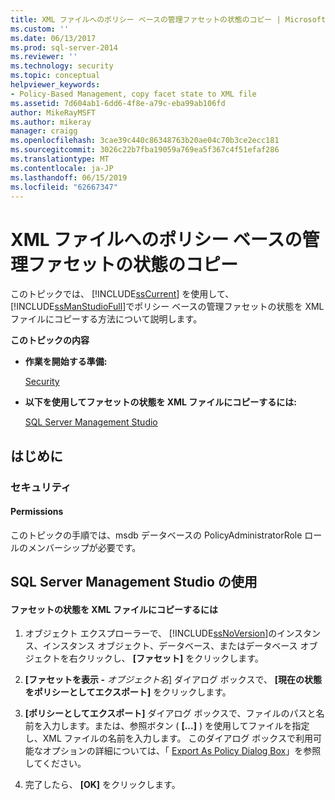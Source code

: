 ```yaml
---
title: XML ファイルへのポリシー ベースの管理ファセットの状態のコピー | Microsoft Docs
ms.custom: ''
ms.date: 06/13/2017
ms.prod: sql-server-2014
ms.reviewer: ''
ms.technology: security
ms.topic: conceptual
helpviewer_keywords:
- Policy-Based Management, copy facet state to XML file
ms.assetid: 7d604ab1-6dd6-4f8e-a79c-eba99ab106fd
author: MikeRayMSFT
ms.author: mikeray
manager: craigg
ms.openlocfilehash: 3cae39c440c86348763b20ae04c70b3ce2ecc181
ms.sourcegitcommit: 3026c22b7fba19059a769ea5f367c4f51efaf286
ms.translationtype: MT
ms.contentlocale: ja-JP
ms.lasthandoff: 06/15/2019
ms.locfileid: "62667347"
---
```

# <a name="copy-a-policy-based-management-facet-state-to-an-xml-file"></a>XML ファイルへのポリシー ベースの管理ファセットの状態のコピー
  このトピックでは、 [!INCLUDE[ssCurrent](../../includes/sscurrent-md.md)] を使用して、 [!INCLUDE[ssManStudioFull](../../includes/ssmanstudiofull-md.md)]でポリシー ベースの管理ファセットの状態を XML ファイルにコピーする方法について説明します。  
  
 **このトピックの内容**  
  
-   **作業を開始する準備:**  
  
     [Security](#Security)  
  
-   **以下を使用してファセットの状態を XML ファイルにコピーするには:**  
  
     [SQL Server Management Studio](#SSMSProcedure)  
  
##  <a name="BeforeYouBegin"></a> はじめに  
  
###  <a name="Security"></a> セキュリティ  
  
####  <a name="Permissions"></a> Permissions  
 このトピックの手順では、msdb データベースの PolicyAdministratorRole ロールのメンバーシップが必要です。  
  
##  <a name="SSMSProcedure"></a> SQL Server Management Studio の使用  
  
#### <a name="to-copy-a-facet-state-to-an-xml-file"></a>ファセットの状態を XML ファイルにコピーするには  
  
1.  オブジェクト エクスプローラーで、 [!INCLUDE[ssNoVersion](../../includes/ssnoversion-md.md)]のインスタンス、インスタンス オブジェクト、データベース、またはデータベース オブジェクトを右クリックし、 **[ファセット]** をクリックします。  
  
2.  **[ファセットを表示 -** _オブジェクト名_] ダイアログ ボックスで、 **[現在の状態をポリシーとしてエクスポート]** をクリックします。  
  
3.  **[ポリシーとしてエクスポート]** ダイアログ ボックスで、ファイルのパスと名前を入力します。または、参照ボタン ( **[...]** ) を使用してファイルを指定し、XML ファイルの名前を入力します。 このダイアログ ボックスで利用可能なオプションの詳細については、「 [Export As Policy Dialog Box](export-as-policy-dialog-box.md)」を参照してください。  
  
4.  完了したら、 **[OK]** をクリックします。  
  
  
